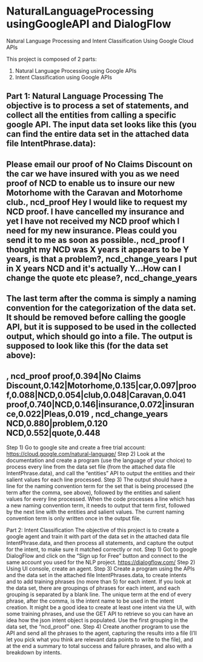 # NaturalLanguageProcessing usingGoogleAPI and DialogFlow
Natural Language Processing and Intent Classification Using Google Cloud APIs

This project is composed of 2 parts:
1)	Natural Language Processing using Google APIs
2)	Intent Classification using Google APIs

Part 1: Natural Language Processing
The objective is to process a set of statements, and collect all the entities from calling a specific google API. The input data set looks like this (you can find the entire data set in the attached data file IntentPhrase.data):
------------------------------------------------------------------------------------------------------------------------------------------
Please email our proof of No Claims Discount on the car we have insured with you as we need proof of NCD to enable us to insure our new Motorhome with the Caravan and Motorhome club., ncd_proof
Hey I would like to request my NCD proof. I have cancelled my insurance and yet I have not received my NCD proof which I need for my new insurance. Pleas could you send it to me as soon as possible., ncd_proof
I thought my NCD was X years it appears to be Y years, is that a problem?, ncd_change_years
I put in X years NCD and it's actually Y...How can I change the quote etc please?, ncd_change_years
------------------------------------------------------------------------------------------------------------------------------------------
The last term after the comma is simply a naming convention for the categorization of the data set. It should be removed before calling the google API, but it is supposed to be used in the collected output, which should go into a file. The output is supposed to look like this (for the data set above):
------------------------------------------------------------------------------------------------------------------------------------------
, ncd_proof
proof,0.394|No Claims Discount,0.142|Motorhome,0.135|car,0.097|proof,0.088|NCD,0.054|club,0.048|Caravan,0.041
proof,0.740|NCD,0.146|insurance,0.072|insurance,0.022|Pleas,0.019
, ncd_change_years
NCD,0.880|problem,0.120
NCD,0.552|quote,0.448
------------------------------------------------------------------------------------------------------------------------------------------
Step 1) Go to google site and create a free trial account:
https://cloud.google.com/natural-language/
Step 2) Look at the documentation and create a program (use the language of your choice) to process every line from the data set file (from the attached data file IntentPhrase.data), and call the “entities” API to output the entities and their salient values for each line processed.
Step 3) The output should have a line for the naming convention term for the set that is being processed (the term after the comma, see above), followed by the entities and salient values for every line processed. When the code processes a line which has a new naming convention term, it needs to output that term first, followed by the next line with the entities and salient values. The current naming convention term is only written once in the output file.

Part 2: Intent Classification
The objective of this project is to create a google agent and train it with part of the data set in the attached data file IntentPhrase.data, and then process all statements, and capture the output for the intent, to make sure it matched correctly or not.
Step 1) Got to google DialogFlow and click on the “Sign up for Free” button and connect to the same account you used for the NLP project.
https://dialogflow.com/
Step 2) Using UI console, create an agent.
Step 3) Create a program using the APIs and the data set in the attached file IntentPhrases.data, to create intents and to add training phrases (no more than 5) for each intent. If you look at the data set, there are groupings of phrases for each intent, and each grouping is separated by a blank line. The unique term at the end of every phrase, after the comma, is the intent name to be used in the intent creation.
It might be a good idea to create at least one intent via the UI, with some training phrases, and use the GET API to retrieve so you can have an idea how the json intent object is populated. Use the first grouping in the data set, the “ncd_proof” one.
Step 4) Create another program to use the API and send all the phrases to the agent, capturing the results into a file (I’ll let you pick what you think are relevant data points to write to the file), and at the end a summary to total success and failure phrases, and also with a breakdown by intents.




